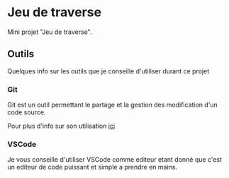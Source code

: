 # Jeu de traverse

Mini projet "Jeu de traverse".

## Outils

Quelques info sur les outils que je conseille d'utiliser durant ce projet

### Git

Git est un outil permettant le partage et la gestion des modification d'un code source.

Pour plus d'info sur son utilisation [ici](Doc/GIT.md)

### VSCode

Je vous conseille d'utiliser VSCode comme editeur etant donné que c'est un editeur de code puissant et simple a prendre en mains.
